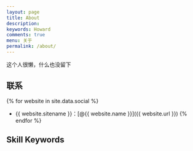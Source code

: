 ```yaml
---
layout: page
title: About
description: 
keywords: Howard
comments: true
menu: 关于
permalink: /about/
---
```


这个人很懒，什么也没留下

## 联系

{% for website in site.data.social %}
* {{ website.sitename }}：[@{{ website.name }}]({{ website.url }})
{% endfor %}

## Skill Keywords


